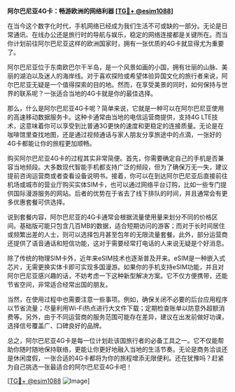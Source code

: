**阿尔巴尼亚4G卡：畅游欧洲的网络利器 [[TG💪+ @esim1088](https://t.me/s/esim1088)]**

在当今这个数字化时代，手机网络已经成为我们生活不可或缺的一部分。无论是日常通讯、在线办公还是旅行时的导航与娱乐，稳定的网络连接都是关键所在。而当你计划前往阿尔巴尼亚这样的欧洲国家时，拥有一张优质的4G卡就显得尤为重要了。

阿尔巴尼亚位于东南欧巴尔干半岛，是一个风景如画的小国，拥有壮丽的山脉、美丽的湖泊以及迷人的海岸线。对于喜欢探险或希望体验异国文化的旅行者来说，阿尔巴尼亚无疑是一个值得探索的目的地。然而，在享受美景的同时，如何保持与世界的联系呢？一张适合当地的4G卡就是你的最佳选择。

那么，什么是阿尔巴尼亚4G卡呢？简单来说，它就是一种可以在阿尔巴尼亚使用的高速移动数据服务卡。这种卡通常由当地的电信运营商提供，支持4G LTE技术，这意味着你可以享受到比普通3G更快的速度和更稳定的连接质量。无论是在咖啡馆里查找地图，还是通过视频通话与家人朋友分享旅途中的点滴，一张好的4G卡都能让你的旅程更加顺畅。

购买阿尔巴尼亚4G卡的过程其实非常简便。首先，你需要确定自己的手机是否兼容当地频段。大多数现代智能手机都支持广泛的频段，但为了确保万无一失，建议提前咨询运营商或者查看设备说明书。接着，你可以在到达阿尔巴尼亚后直接前往机场或城市的营业厅购买实体SIM卡，也可以通过网络平台订购，比如一些专门提供国际漫游服务的网站。后者的优势在于省去了线下排队的时间，并且通常会有更多优惠套餐可供选择。

说到套餐内容，阿尔巴尼亚的4G卡通常会根据流量使用量来划分不同的价格区间。基础版可能只包含几百MB的数据，适合短期访问的游客；而对于长时间居住或频繁出差的人士，则可以选择包月甚至包年的无限流量套餐。此外，部分运营商还提供了语音通话和短信功能，这对于需要经常打电话的人来说无疑是个好消息。

除了传统的物理SIM卡外，近年来eSIM技术也逐渐普及开来。eSIM是一种嵌入式芯片，无需更换实体卡即可实现多国漫游。如果你的手机支持eSIM功能，并且对阿尔巴尼亚感兴趣的话，不妨考虑一下这种新型解决方案。它不仅方便携带，还能节省空间，非常适合经常出国的朋友。

当然，在使用过程中也需要注意一些事项。例如，确保关闭不必要的后台应用程序以节省流量；尽量利用Wi-Fi热点进行大文件下载；定期检查账单以防意外超额消费等。另外，由于不同运营商的服务范围可能存在差异，建议在出发前做好功课，选择信号覆盖广、口碑良好的品牌。

总之，阿尔巴尼亚4G卡是每一位计划赴该国旅行者的必备工具之一。它不仅能帮助你随时随地保持联络，更能让你更好地融入当地的生活节奏。无论是商务洽谈还是休闲度假，一张合适的4G卡都将为你的旅程增添无限便利。还在犹豫吗？赶紧为自己挑选一张最适合的阿尔巴尼亚4G卡吧！

[[TG💪+ @esim1088](https://t.me/s/esim1088) ![Image](https://i.postimg.cc/4NQfJmqS/Snipaste-2025-05-13-00-14-12.png)]